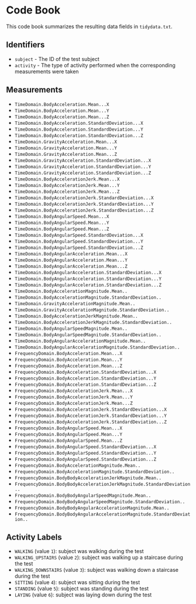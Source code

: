 # Code Book

This code book summarizes the resulting data fields in `tidydata.txt`.

## Identifiers

* `subject` - The ID of the test subject
* `activity` - The type of activity performed when the corresponding measurements were taken

## Measurements

* `TimeDomain.BodyAcceleration.Mean...X` 
* `TimeDomain.BodyAcceleration.Mean...Y` 
* `TimeDomain.BodyAcceleration.Mean...Z` 
* `TimeDomain.BodyAcceleration.StandardDeviation...X` 
* `TimeDomain.BodyAcceleration.StandardDeviation...Y` 
* `TimeDomain.BodyAcceleration.StandardDeviation...Z` 
* `TimeDomain.GravityAcceleration.Mean...X` 
* `TimeDomain.GravityAcceleration.Mean...Y` 
* `TimeDomain.GravityAcceleration.Mean...Z` 
* `TimeDomain.GravityAcceleration.StandardDeviation...X` 
* `TimeDomain.GravityAcceleration.StandardDeviation...Y` 
* `TimeDomain.GravityAcceleration.StandardDeviation...Z` 
* `TimeDomain.BodyAccelerationJerk.Mean...X` 
* `TimeDomain.BodyAccelerationJerk.Mean...Y` 
* `TimeDomain.BodyAccelerationJerk.Mean...Z` 
* `TimeDomain.BodyAccelerationJerk.StandardDeviation...X` 
* `TimeDomain.BodyAccelerationJerk.StandardDeviation...Y` 
* `TimeDomain.BodyAccelerationJerk.StandardDeviation...Z` 
* `TimeDomain.BodyAngularSpeed.Mean...X` 
* `TimeDomain.BodyAngularSpeed.Mean...Y` 
* `TimeDomain.BodyAngularSpeed.Mean...Z` 
* `TimeDomain.BodyAngularSpeed.StandardDeviation...X` 
* `TimeDomain.BodyAngularSpeed.StandardDeviation...Y` 
* `TimeDomain.BodyAngularSpeed.StandardDeviation...Z` 
* `TimeDomain.BodyAngularAcceleration.Mean...X` 
* `TimeDomain.BodyAngularAcceleration.Mean...Y` 
* `TimeDomain.BodyAngularAcceleration.Mean...Z` 
* `TimeDomain.BodyAngularAcceleration.StandardDeviation...X` 
* `TimeDomain.BodyAngularAcceleration.StandardDeviation...Y` 
* `TimeDomain.BodyAngularAcceleration.StandardDeviation...Z` 
* `TimeDomain.BodyAccelerationMagnitude.Mean..` 
* `TimeDomain.BodyAccelerationMagnitude.StandardDeviation..` 
* `TimeDomain.GravityAccelerationMagnitude.Mean..` 
* `TimeDomain.GravityAccelerationMagnitude.StandardDeviation..` 
* `TimeDomain.BodyAccelerationJerkMagnitude.Mean..` 
* `TimeDomain.BodyAccelerationJerkMagnitude.StandardDeviation..` 
* `TimeDomain.BodyAngularSpeedMagnitude.Mean..` 
* `TimeDomain.BodyAngularSpeedMagnitude.StandardDeviation..` 
* `TimeDomain.BodyAngularAccelerationMagnitude.Mean..` 
* `TimeDomain.BodyAngularAccelerationMagnitude.StandardDeviation..` 
* `FrequencyDomain.BodyAcceleration.Mean...X` 
* `FrequencyDomain.BodyAcceleration.Mean...Y` 
* `FrequencyDomain.BodyAcceleration.Mean...Z` 
* `FrequencyDomain.BodyAcceleration.StandardDeviation...X` 
* `FrequencyDomain.BodyAcceleration.StandardDeviation...Y` 
* `FrequencyDomain.BodyAcceleration.StandardDeviation...Z` 
* `FrequencyDomain.BodyAccelerationJerk.Mean...X` 
* `FrequencyDomain.BodyAccelerationJerk.Mean...Y` 
* `FrequencyDomain.BodyAccelerationJerk.Mean...Z` 
* `FrequencyDomain.BodyAccelerationJerk.StandardDeviation...X` 
* `FrequencyDomain.BodyAccelerationJerk.StandardDeviation...Y` 
* `FrequencyDomain.BodyAccelerationJerk.StandardDeviation...Z` 
* `FrequencyDomain.BodyAngularSpeed.Mean...X`
* `FrequencyDomain.BodyAngularSpeed.Mean...Y` 
* `FrequencyDomain.BodyAngularSpeed.Mean...Z` 
* `FrequencyDomain.BodyAngularSpeed.StandardDeviation...X` 
* `FrequencyDomain.BodyAngularSpeed.StandardDeviation...Y` 
* `FrequencyDomain.BodyAngularSpeed.StandardDeviation...Z` 
* `FrequencyDomain.BodyAccelerationMagnitude.Mean..` 
* `FrequencyDomain.BodyAccelerationMagnitude.StandardDeviation..` 
* `FrequencyDomain.BodyBodyAccelerationJerkMagnitude.Mean..` 
* `FrequencyDomain.BodyBodyAccelerationJerkMagnitude.StandardDeviation..` 
* `FrequencyDomain.BodyBodyAngularSpeedMagnitude.Mean..` 
* `FrequencyDomain.BodyBodyAngularSpeedMagnitude.StandardDeviation..` 
* `FrequencyDomain.BodyBodyAngularAccelerationMagnitude.Mean..` 
* `FrequencyDomain.BodyBodyAngularAccelerationMagnitude.StandardDeviation..`

## Activity Labels

* `WALKING` (value `1`): subject was walking during the test
* `WALKING_UPSTAIRS` (value `2`): subject was walking up a staircase during the test
* `WALKING_DOWNSTAIRS` (value `3`): subject was walking down a staircase during the test
* `SITTING` (value `4`): subject was sitting during the test
* `STANDING` (value `5`): subject was standing during the test
* `LAYING` (value `6`): subject was laying down during the test
